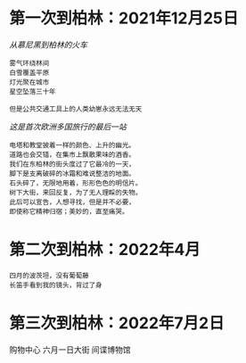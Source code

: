 # 第一次到柏林：2021年12月25日
*从慕尼黑到柏林的火车*
```
雾气环绕林间
白雪覆盖平原
灯光聚在城市
星空坠落三十年

但是公共交通工具上的人类幼崽永远无法无天
```

*这是首次欧洲多国旅行的最后一站*
```
电塔和教堂披着一样的颜色、上升的幽光。
道路也会交错，在集市上飘散果味的酒香。
我们在东柏林的街头度过了它最冷的一天，
脚下是支离破碎的冰霜和难说整洁的地面。
石头碎了，无限地用着，形形色色的明信片。
树下大街，来回反复，为了无人理睬的失物。
此后可以宣告，人想寻找，但是并不必要，
即使称它精神归宿；美妙的，直至痛哭。
```


# 第二次到柏林：2022年4月
```
四月的波茨坦，没有葡萄藤
长笛手看到我的镜头，背过了身
```




# 第三次到柏林：2022年7月2日

购物中心
六月一日大街
间谍博物馆


